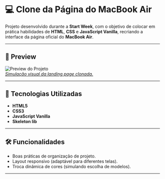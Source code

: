 # 💻 Clone da Página do MacBook Air

Projeto desenvolvido durante a **Start Week**, com o objetivo de colocar em prática habilidades de **HTML**, **CSS** e **JavaScript Vanilla**, recriando a interface da página oficial do **MacBook Air**.

---

## 📸 Preview

![Preview do Projeto](https://felicordeirofcf.github.io/start-week-macbook-page/)  
[*Simulação visual da landing page clonada.*](https://felicordeirofcf.github.io/start-week-macbook-page/)

---

## 🚀 Tecnologias Utilizadas

- **HTML5**
- **CSS3** 
- **JavaScript Vanilla**
- **Skeleton lib**

---

## 🛠 Funcionalidades

- Boas práticas de organização de projeto.
- Layout responsivo (adaptável para diferentes telas).
- Troca dinâmica de cores (simulando escolha de modelos).

---


